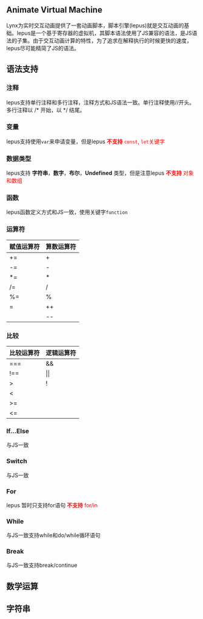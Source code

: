 ## Animate Virtual Machine
Lynx为实时交互动画提供了一套动画脚本，脚本引擎(lepus)就是交互动画的基础。lepus是一个基于寄存器的虚拟机，其脚本语法使用了JS兼容的语法，是JS语法的子集。由于交互动画计算的特性，为了追求在解释执行的时候更快的速度，lepus尽可能精简了JS的语法。

## 语法支持
### 注释
lepus支持单行注释和多行注释，注释方式和JS语法一致。单行注释使用//开头。多行注释以 /\* 开始，以 \*/ 结尾。

### 变量
lepus支持使用`var`来申请变量，但是lepus <font color=#ff0000>**不支持** `const`, `let`关键字</font>

### 数据类型
lepus支持 **字符串**，**数字**，**布尔**，**Undefined** 类型，但是注意lepus <font color=#ff0000>**不支持** 对象和数组</font>

### 函数
lepus函数定义方式和JS一致，使用关键字`function` 


### 运算符
赋值运算符 | 算数运算符
---------- | --------
 += | +
 -= | -
  *= | *
  /= | /
  %= | %
  = | ++
    | --

### 比较
比较运算符 | 逻辑运算符
---------- | --------
 === | &&
 !== | &#124;&#124;
  \> | !
  < | 
  \>= | 
  <=| 


### If...Else
与JS一致
### Switch
与JS一致
### For
lepus 暂时只支持for语句 <font color=#ff0000>**不支持** for/in</font>
### While
与JS一致支持while和do/while循环语句
### Break
与JS一致支持break/continue

## 数学运算

## 字符串

